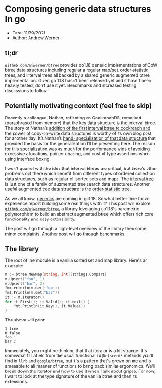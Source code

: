 # Composing generic data structures in go

* Date: 11/29/2021
* Author: Andrew Werner 

## tl;dr
[`github.com/ajwerner/btree`](https://github.com/ajwerner/btree) provides
go1.18 generic implementations of CoW btree data structures including regular
a regular map/set, order-statistic trees, and interval trees all backed by a
shared generic augmented btree implementation. Given go 1.18 hasn't been
released yet and it hasn't been heavily tested, don't use it yet. Benchmarks
and increased testing discussions to follow.

## Potentially motivating context (feel free to skip)

Recently a colleague, Nathan, reflecting on CockroachDB, remarked (paraphrased
from memory) that the key data structure is the interval btree. The story of
Nathan’s [addition of the first interval btree to cockroach and the power of
copy-on-write data structures](https://github.com/cockroachdb/cockroach/pull/31997)
is worthy of its own blog post for another day. It’s Nathan’s [hand-
specialization of that data structure](https://github.com/cockroachdb/cockroach/pull/32165) 
that provided the basis for the generalization I’ll be presenting here.
The reason for this specialization was as much for the performance wins of
avoiding excessive allocations, pointer chasing, and cost of type assertions
when using interface boxing.

I won't quarrel with the idea that interval btrees are critical, but there's
other problems out there which benefit from different types of ordered
collection data structures, such as regular ol' sorted sets and maps. The
[interval tree](https://en.wikipedia.org/wiki/Interval_tree) is just one of a
family of augmented tree search data structures. Another useful augmented tree
data structure is the [order-statistic tree](
https://en.wikipedia.org/wiki/Order_statistic_tree). 

As we all know, [generics](https://github.com/golang/go/issues/45346) are 
coming in go1.18. So what better time for an experience report building some
real things with it? This post will explore [`github.com/ajwerner/btree`](
https://github.com/ajwerner/btree/tree), a library leveraging go1.18's 
parametric polymorphism to build an abstract augmented btree which offers
rich core functionality and easy extensibility. 

The post will go through a high-level overview of the library then some
minor complaints. Another post will go through benchmarks.

## The library

The root of the module is a vanilla sorted set and map library. Here's an
example:

```go
m := btree.NewMap[string, int](strings.Compare)
m.Upsert("foo", 1)
m.Upsert("bar", 2)
fmt.Println(m.Get("foo"))
fmt.Println(m.Get("baz"))
it := m.Iterator()
for it.First(); it.Valid(); it.Next() {
    fmt.Println(it.Key(), it.Value())
}
```

The above will print:
```
1 true
0 false
foo 1
bar 2
```

Immediately, you might be thinking that that iterator is a bit strange. It's
somewhat far afield from the usual functional `(A|De)scend*` methods you'll
find in `llrb` and `google/btree`, but it's a pattern that's grown on me
and is amenable to all manner of functions to bring back similar ergonomics.
We'll break down the iterator and how to use it when I talk about gripes. For
now, I want to look at the type signature of the vanilla btree and then its
extensions.